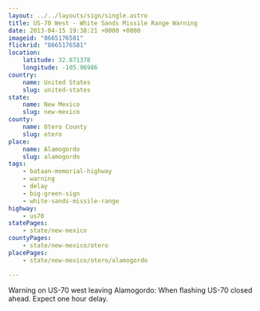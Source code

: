 ```yaml
---
layout: ../../layouts/sign/single.astro
title: US-70 West - White Sands Missile Range Warning
date: 2013-04-15 19:38:21 +0000 +0000
imageid: "8665176581"
flickrid: "8665176581"
location:
    latitude: 32.871378
    longitude: -105.96986
country:
    name: United States
    slug: united-states
state:
    name: New Mexico
    slug: new-mexico
county:
    name: Otero County
    slug: otero
place:
    name: Alamogordo
    slug: alamogordo
tags:
    - bataan-memorial-highway
    - warning
    - delay
    - big-green-sign
    - white-sands-missile-range
highway:
    - us70
statePages:
    - state/new-mexico
countyPages:
    - state/new-mexico/otero
placePages:
    - state/new-mexico/otero/alamogordo

---
```

Warning on US-70 west leaving Alamogordo: When flashing US-70 closed ahead. Expect one hour delay.